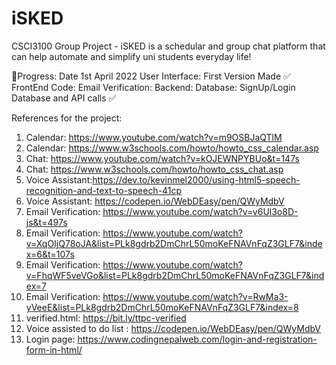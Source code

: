 # iSKED
CSCI3100 Group Project - iSKED is a schedular and group chat platform that can help automate and simplify uni students everyday life!

🚀Progress: Date 1st April 2022
    User Interface: First Version Made ✅
    FrontEnd Code: 
    Email Verification:
    Backend:
    Database: SignUp/Login Database and API calls ✅
    
  References for the project:
  1. Calendar: https://www.youtube.com/watch?v=m9OSBJaQTlM
  2. Calendar: https://www.w3schools.com/howto/howto_css_calendar.asp
  3. Chat: https://www.youtube.com/watch?v=kOJEWNPYBUo&t=147s
  4. Chat: https://www.w3schools.com/howto/howto_css_chat.asp
  5. Voice Assistant:https://dev.to/kevinmel2000/using-html5-speech-recognition-and-text-to-speech-41cp
  6. Voice Assistant: https://codepen.io/WebDEasy/pen/QWyMdbV
  7. Email Verification: https://www.youtube.com/watch?v=v6Ul3o8D-js&t=497s
  8. Email Verification: https://www.youtube.com/watch?v=XqOIjQ78oJA&list=PLk8gdrb2DmChrL50moKeFNAVnFqZ3GLF7&index=6&t=107s
  9. Email Verification: https://www.youtube.com/watch?v=FhqWF5veVGo&list=PLk8gdrb2DmChrL50moKeFNAVnFqZ3GLF7&index=7
  10. Email Verification: https://www.youtube.com/watch?v=RwMa3-yVeeE&list=PLk8gdrb2DmChrL50moKeFNAVnFqZ3GLF7&index=8
  11. verified.html: https://bit.ly/ttpc-verified
  12. Voice assisted to do list : https://codepen.io/WebDEasy/pen/QWyMdbV
  13. Login page: https://www.codingnepalweb.com/login-and-registration-form-in-html/

